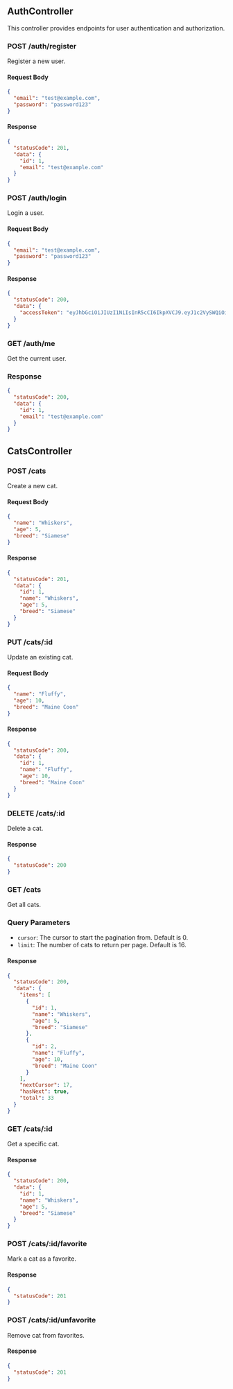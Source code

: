 ## AuthController

This controller provides endpoints for user authentication and authorization.

### POST /auth/register

Register a new user.

#### Request Body

```json
{
  "email": "test@example.com",
  "password": "password123"
}
```

#### Response

```json
{
  "statusCode": 201,
  "data": {
    "id": 1,
    "email": "test@example.com"
  }
}
```

### POST /auth/login

Login a user.

#### Request Body

```json
{
  "email": "test@example.com",
  "password": "password123"
}
```

#### Response

```json
{
  "statusCode": 200,
  "data": {
    "accessToken": "eyJhbGciOiJIUzI1NiIsInR5cCI6IkpXVCJ9.eyJ1c2VySWQiOiIxMjM0NTY3ODkwIiwiaWF0IjoxNTE2MjM5MDIyfQ.SflKxwRJSMeKKF2QT4fwpMeJf36POk6yJV_adQssw5c"
  }
}
```

### GET /auth/me

Get the current user.

### Response

```json
{
  "statusCode": 200,
  "data": {
    "id": 1,
    "email": "test@example.com"
  }
}
```

## CatsController

### POST /cats

Create a new cat.

#### Request Body

```json
{
  "name": "Whiskers",
  "age": 5,
  "breed": "Siamese"
}
```

#### Response

```json
{
  "statusCode": 201,
  "data": {
    "id": 1,
    "name": "Whiskers",
    "age": 5,
    "breed": "Siamese"
  }
}
```

### PUT /cats/:id

Update an existing cat.

#### Request Body

```json
{
  "name": "Fluffy",
  "age": 10,
  "breed": "Maine Coon"
}
```

#### Response

```json
{
  "statusCode": 200,
  "data": {
    "id": 1,
    "name": "Fluffy",
    "age": 10,
    "breed": "Maine Coon"
  }
}
```

### DELETE /cats/:id

Delete a cat.

#### Response

```json
{
  "statusCode": 200
}
```

### GET /cats

Get all cats.

### Query Parameters

- `cursor`: The cursor to start the pagination from. Default is 0.
- `limit`: The number of cats to return per page. Default is 16.

#### Response

```json
{
  "statusCode": 200,
  "data": {
    "items": [
      {
        "id": 1,
        "name": "Whiskers",
        "age": 5,
        "breed": "Siamese"
      },
      {
        "id": 2,
        "name": "Fluffy",
        "age": 10,
        "breed": "Maine Coon"
      }
    ],
    "nextCursor": 17,
    "hasNext": true,
    "total": 33
  }
}
```

### GET /cats/:id

Get a specific cat.

#### Response

```json
{
  "statusCode": 200,
  "data": {
    "id": 1,
    "name": "Whiskers",
    "age": 5,
    "breed": "Siamese"
  }
}
```

### POST /cats/:id/favorite

Mark a cat as a favorite.

#### Response

```json
{
  "statusCode": 201
}
```

### POST /cats/:id/unfavorite

Remove cat from favorites.

#### Response

```json
{
  "statusCode": 201
}
```
